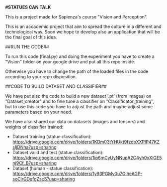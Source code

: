 <b>#STATUES CAN TALK</b>

This is a project made for Sapienza's course "Vision and Perception".

This is an accademic project that aim to spread the culture in a different and technological way.
Soon we hope to develop also an application that will be the final goal of this idea.



##RUN THE CODE##

To run this code (final.py) and doing the experiment you have to create a "Vision" folder on your google drive and put all this repo inside.

Otherwise you have to change the path of the loaded files in the code according to your repo disposition.



##CODE TO BUILD DATASET AND CLASSIFIER##

We have put also the code to build a new dataset '.pt' (from images) on "Dataset_creator" and to fine tune a classifier on "Classificator_training", 
but to use this code you have to adjust the path and maybe adjust some parameters based on your need.

We have also shared our data on datasets (images and tensors) and weights of classifier trained:
  - Dataset training (statue classification): https://drive.google.com/drive/folders/1KDm03tYHUkt9fzdbXXPIP47KZsIjDNha?usp=sharing
  - Dataset valid and test (statue classification): https://drive.google.com/drive/folders/1ip6mCyUyNNupA2C4yh0xXiGE5nj9Cf_B?usp=sharing
  - Dataset (human - statue classification): https://drive.google.com/drive/folders/1y93PGMy0u7GlheAGP-soClrGDqfgZscS?usp=sharing 
